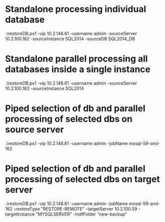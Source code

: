  # Standalone processing individual database
 .\restoreDB.ps1 -vip 10.2.148.61 -username admin -sourceServer 10.2.100.162 -sourceInstance  SQL2014 -sourceDB SQL2014_DB

 # Standalone parallel processing all databases inside a single instance
 .\restoreDB.ps1 -vip 10.2.148.61 -username admin -sourceServer 10.2.100.162 -sourceInstance  SQL2014

 # Piped selection of db and parallel processing of selected dbs on source server
 .\restoreDB.ps1 -vip 10.2.148.61 -username admin -jobName  mssql-59-and-162

 # Piped selection of db and parallel processing of selected dbs on target server
 .\restoreDB.ps1 -vip 10.2.148.61 -username admin -jobName mssql-59-and-162 -restoreType "RESTORE-REMOTE" -targetServer 10.2.100.59 -targetInstance "MYSQLSERVER" -mdfFolder "new-backup"